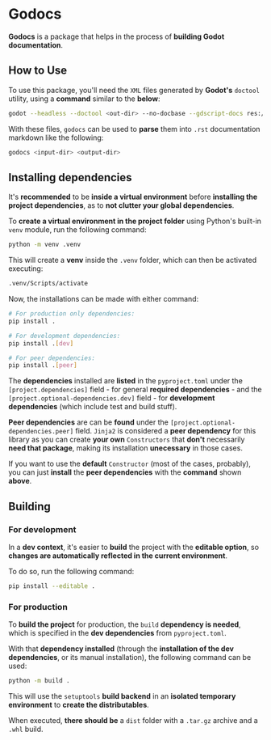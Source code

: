 # Godocs

**Godocs** is a package that helps in the process of **building Godot documentation**.

## How to Use

To use this package, you'll need the `XML` files generated by **Godot's** `doctool` utility, using a **command** similar to the **below**:

``` sh
godot --headless --doctool <out-dir> --no-docbase --gdscript-docs res://<in-dir>
```

With these files, `godocs` can be used to **parse** them into `.rst` documentation markdown like the following:

``` sh
godocs <input-dir> <output-dir>
```

## Installing dependencies

It's **recommended** to be **inside a virtual environment** before **installing the project dependencies**, as to **not clutter your global dependencies**.

To **create a virtual environment in the project folder** using Python's built-in `venv` module, run the following command:

``` sh
python -m venv .venv
```

This will create a **venv** inside the `.venv` folder, which can then be activated executing:

``` sh
.venv/Scripts/activate
```

Now, the installations can be made with either command:

``` sh
# For production only dependencies:
pip install .

# For development dependencies:
pip install .[dev]

# For peer dependencies:
pip install .[peer]
```

The **dependencies** installed are **listed** in the `pyproject.toml` under the `[project.dependencies]` field - for general **required dependencies** - and the `[project.optional-dependencies.dev]` field - for **development dependencies** (which include test and build stuff).

**Peer dependencies** are can be **found** under the `[project.optional-dependencies.peer]` field. `Jinja2` is considered a **peer dependency** for this library as you can create **your own** `Constructors` that **don't** necessarily **need that package**, making its installation **unecessary** in those cases.

If you want to use the **default** `Constructor` (most of the cases, probably), you can just **install** the **peer dependencies** with the **command** shown **above**.

## Building

### For development

In a **dev context**, it's easier to **build** the project with the **editable option**, so **changes are automatically reflected in the current environment**.

To do so, run the following command:

``` sh
pip install --editable .
```

### For production

To **build the project** for production, the `build` **dependency is needed**, which is specified in the **dev dependencies** from `pyproject.toml`.

With that **dependency installed** (through the **installation of the dev dependencies**, or its manual installation), the following command can be used:

``` sh
python -m build .
```

This will use the `setuptools` **build backend** in an **isolated temporary environment** to **create the distributables**.

When executed, **there should be** a `dist` folder with a `.tar.gz` archive and a `.whl` build.
